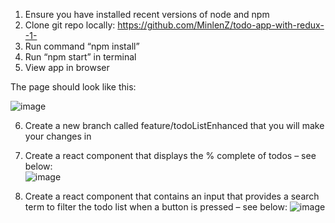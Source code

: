 1.	Ensure you have installed recent versions of node and npm
2.	Clone git repo locally: https://github.com/MinlenZ/todo-app-with-redux--1- 
3.	Run command “npm install”
4.	Run “npm start” in terminal 
5.	View app in browser

The page should look like this:

![image](https://user-images.githubusercontent.com/86643061/158655549-fe5f978d-85ac-444f-8d1f-686900e16414.png)


6.	Create a new branch called feature/todoListEnhanced that you will make your changes in

7.	Create a react component that displays the % complete of todos – see below:  
	![image](https://user-images.githubusercontent.com/86643061/158655576-eec8aa06-a02b-4876-a372-e247774155ee.png)


8.	Create a react component that contains an input that provides a search term to filter the todo list when a button is pressed – see below: 
	![image](https://user-images.githubusercontent.com/86643061/158655861-6fb63041-30d3-4417-b6c3-272009df71f7.png)
